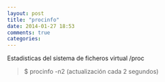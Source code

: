 ```yaml
---
layout: post
title: "procinfo"
date: 2014-01-27 18:53
comments: true
categories: 
---
```

Estadisticas del sistema de ficheros virtual /proc

>$ procinfo -n2 (actualización cada 2 segundos)

